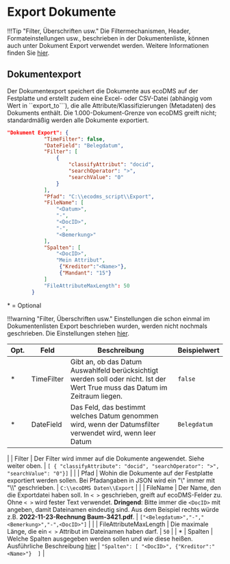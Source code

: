 # Export Dokumente

!!!Tip "Filter, Überschriften usw."
    Die Filtermechanismen, Header, Formateinstellungen usw., beschrieben in der Dokumentenliste, können auch unter Dokument Export verwendet werden. Weitere Informationen finden Sie [hier](003config_doclist.md).

## Dokumentexport

Der Dokumentexport speichert die Dokumente aus ecoDMS auf der Festplatte und erstellt zudem eine Excel- oder CSV-Datei (abhängig vom Wert in ``export_to```), die alle Attribute/Klassifizierungen (Metadaten) des Dokuments enthält. Die 1.000-Dokument-Grenze von ecoDMS greift nicht; standardmäßig werden alle Dokumente exportiert.
``` JSON title="Dokumentexport"
"Dokument Export": {
            "TimeFilter": false,
            "DateField": "Belegdatum",
            "Filter": [
                {
                    "classifyAttribut": "docid",
                    "searchOperator": ">",
                    "searchValue": "0"
                }
            ],
            "Pfad": "C:\\ecodms_script\\Export",
            "FileName": [
                "<Datum>",
                "-",
                "<DocID>",
                "-",
                "<Bemerkung>"
            ],
            "Spalten": [
                "<DocID>",
                "Mein Attribut",
                 {"Kreditor":"<Name>"},
                 {"Mandant": "15"}
            ]
            "FileAttributeMaxLength": 50
        }
```

\* = Optional


!!!warning "Filter, Überschriften usw."
    Einstellungen die schon einmal im Dokumentenlisten Export beschrieben wurden, werden nicht nochmals geschrieben. Die Einstellungen stehen  [hier](003config_doclist.md).


| Opt. | Feld                   | Beschreibung                                                                                                                                                                                                                                                                                                    | Beispielwert                                                                        |
| ---- | ---------------------- | --------------------------------------------------------------------------------------------------------------------------------------------------------------------------------------------------------------------------------------------------------------------------------------------------------------- | ----------------------------------------------------------------------------------- |
| *    | TimeFilter | Gibt an, ob das Datum Auswahlfeld berücksichtigt werden soll oder nicht.  Ist der Wert True muss das Datum im Zeitraum liegen.                                 | ```false```                                                                       |
| *    | DateField        | Das Feld, das bestimmt welches Datum genommen wird, wenn der Datumsfilter verwendet wird, wenn leer Datum                                                        | ```Belegdatum ```                                                                      |

|      | Filter                 | Der Filter wird immer auf die Dokumente angewendet. Siehe weiter oben.                                                                                                                                                                                                                                          | ```[ { "classifyAttribute": "docid", "searchOperator": ">", "searchValue": "0"}]``` |
|      | Pfad                   | Wohin die Dokumente auf der Festplatte exportiert werden sollen. Bei Pfadangaben in JSON wird ein "\\" immer mit "\\\\" geschrieben.                                                                                                                                                                            | ```C:\\ecoDMS Daten\\Export```                                                      |
|      | FileName               | Der Name, den die Exportdatei haben soll. In ```< >``` geschrieben, greift auf ecoDMS-Felder zu. Ohne ```< >``` wird fester Text verwendet. **Dringend**: Bitte immer die ```<DocID>``` mit angeben, damit Dateinamen eindeutig sind. Aus dem Beispiel rechts würde z.B. **2022-11-23-Rechnung Baum-3421.pdf**. | ```["<Belegdatum>","-","<Bemerkung>","-",<DocID>"]```                               |
|      | FileAttributeMaxLength | Die maximale Länge, die ein ```< >``` Attribut im Dateinamen haben darf.                                                                                                                                                                                                                                        | ```50```                                                                            |
| *    | Spalten    | Welche Spalten ausgegeben werden sollen und wie diese heißen. Ausführliche Beschreibung [hier](003config_doclist.md)                                                                          | ```"Spalten": [ "<DocID>", {"Kreditor":"<Name>"}  ]```                           |

